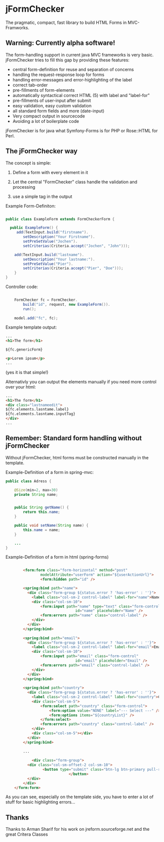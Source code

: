 # jFormChecker
The pragmatic, compact, fast library to build HTML Forms in MVC-Framworks. 

## Warning: Currently alpha software!

The form-handling support in current java MVC frameworks is very basic. jFormChecker tries to fill this gap by providing these features:

* central form-definition for reuse and separation of concerns
* handling the request-response loop for forms
* handling error-messages and error-highlighting of the label
* correct tab-order
* pre-fillments of form-elements
* automatically syntactical correct HTML (5) with label and "label-for"
* pre-fillments of user-input after submit
* easy validation, easy custom validation
* all standard form fields and more (date-input)
* Very compact output in sourcecode
* Avoiding a lot of boilerplate code

jFormChecker is for java what Symfony-Forms is for PHP or Rose::HTML for Perl.



## The jFormChecker way

The concept is simple: 

1. Define a form with every element in it

2. Let the central "FormChecker" class handle the validation and processing

3. use a simple tag in the output

Example Form-Definiton:

```Java

public class ExampleForm extends FormCheckerForm {

  public ExampleForm() {
     add(TextInput.build("firstname").
     	setDescription("Your Firstname").
     	setPreSetValue("Jochen").
     	setCriterias(Criteria.accept("Jochen", "John")));

    add(TextInput.build("lastname").
    	setDescription("Your lastname:").
    	setPreSetValue("Pier").
    	setCriterias(Criteria.accept("Pier", "Doe")));
	}
}
```

Controller code:

```java

 	FormChecker fc = FormChecker.
        build("id", request, new ExampleForm()).
        run();
             
    model.add("fc", fc);

```


Example template output:

```html
...
<h1>The form</h1>

${fc.genericForm}

<p>Lorem ipsum</p>
...
```

(yes it is that simple!)

Alternativly you can output the elements manually if you need more control over your html:

```html
...
<h1>The form</h1>
<div class="lastnameedit">
${fc.elements.lasntame.label}
${fc.elements.lasntame.inputTag}
</div>
...
```

## Remember: Standard form handling without jFormChecker

Without jFormChecker, html forms must be constructed manually in the template.

Example-Definition of a form in spring-mvc:
```java
public class Adress {

    @Size(min=2, max=30)
    private String name;


    public String getName() {
        return this.name;
    }

    public void setName(String name) {
        this.name = name;
    }

	...
}

```

Example-Definition of a form in html (spring-forms)
```html

        <form:form class="form-horizontal" method="post" 
                modelAttribute="userForm" action="${userActionUrl}">
                <form:hidden path="id" />

		<spring:bind path="name">
		  <div class="form-group ${status.error ? 'has-error' : ''}">
			<label class="col-sm-2 control-label" label-for="name">Name</label>
			<div class="col-sm-10">
				<form:input path="name" type="text" class="form-control" 
                                id="name" placeholder="Name" />
				<form:errors path="name" class="control-label" />
			</div>
		  </div>
		</spring:bind>
		
		<spring:bind path="email">
		  <div class="form-group ${status.error ? 'has-error' : ''}">
			<label class="col-sm-2 control-label" label-for="email">Email</label>
			<div class="col-sm-10">
				<form:input path="email" class="form-control" 
                                id="email" placeholder="Email" />
				<form:errors path="email" class="control-label" />
			</div>
		  </div>
		</spring:bind>
		
		<spring:bind path="country">
		  <div class="form-group ${status.error ? 'has-error' : ''}">
			<label class="col-sm-2 control-label" label-for="country">Country</label>
			<div class="col-sm-5">
				<form:select path="country" class="form-control">
					<form:option value="NONE" label="--- Select ---" />
					<form:options items="${countryList}" />
				</form:select>
				<form:errors path="country" class="control-label" />
			</div>
			<div class="col-sm-5"></div>
		  </div>
		</spring:bind>
		
		...
		
			<div class="form-group">
		  <div class="col-sm-offset-2 col-sm-10">
			     <button type="submit" class="btn-lg btn-primary pull-right">Add
                             </button>
		  </div>
		</div>
	</form:form>

```

As you can see, especially on the template side, you have to enter a lot of stuff for basic highlighting errors...

## Thanks

Thanks to Arman Sharif for his work on jreform.sourceforge.net and the great Critera Classes